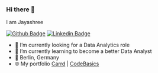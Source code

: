 ### Hi there 👋

I am Jayashree

[![Github Badge](https://img.shields.io/badge/Github-100000?style=for-the-badge&logo=github&logoColor=white)](https://github.com/jayashreenagaraju)
[![Linkedin Badge](https://img.shields.io/badge/LinkedIn-0077B5?style=for-the-badge&logo=linkedin&logoColor=white)](https://www.linkedin.com/in/jayashreenagaraju)


- 🔭 I’m currently looking for a Data Analytics role
- 🌱 I’m currently learning to become a better Data Analyst
- 📍 Berlin, Germany
- 🌐 My portfolio [Carrd](https://jayashree.carrd.co/) | [CodeBasics](https://codebasics.io/portfolio/Jayashree-Nagaraju)

<!--
- 🔭 I’m currently working on ...
- 🌱 I’m currently learning ...
- 👯 I’m looking to collaborate on ...
- 🤔 I’m looking for help with ...
- 💬 Ask me about ...
- 📫 How to reach me: ...
- 😄 Pronouns: ...
- ⚡ Fun fact: ...
-->
